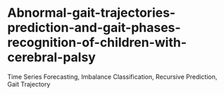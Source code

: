 # Abnormal-gait-trajectories-prediction-and-gait-phases-recognition-of-children-with-cerebral-palsy
Time Series Forecasting, Imbalance Classification, Recursive Prediction, Gait Trajectory
